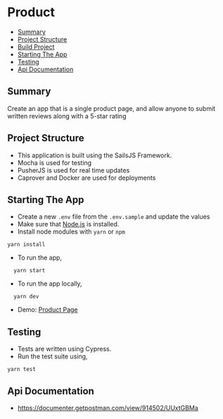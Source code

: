 # Product

* [Summary](#summary)
* [Project Structure](#projcet-structure)
* [Build Project](#build-project)
* [Starting The App](#starting-the-app)
* [Testing](#testing)
* [Api Documentation](#api-documentation)

## Summary
Create an app that is a single product page, and allow anyone to submit written reviews along with a 5-star rating


## Project Structure
* This application is built using the SailsJS Framework.
* Mocha is used for testing
* PusherJS is used for real time updates
* Caprover and Docker are used for deployments

## Starting The App
* Create a new `.env` file from the `.env.sample` and update the values
* Make sure that [Node.js](https://nodejs.org/) is installed.
* Install node modules with `yarn` or `npm`
```shell
yarn install
```
* To run the app,
```shell
  yarn start
```
* To run the app locally,
```shell
  yarn dev
```
* Demo: [Product Page](https://gumroad-product-api.apps.stuffmeisters.com)

## Testing
* Tests are written using Cypress.
* Run the test suite using,
```shell
yarn test
```

## Api Documentation
* https://documenter.getpostman.com/view/914502/UUxtGBMa

